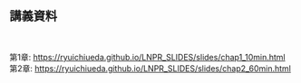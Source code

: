 <h2>講義資料</h2>
&nbsp;

第1章: https://ryuichiueda.github.io/LNPR_SLIDES/slides/chap1_10min.html
第2章: https://ryuichiueda.github.io/LNPR_SLIDES/slides/chap2_60min.html
